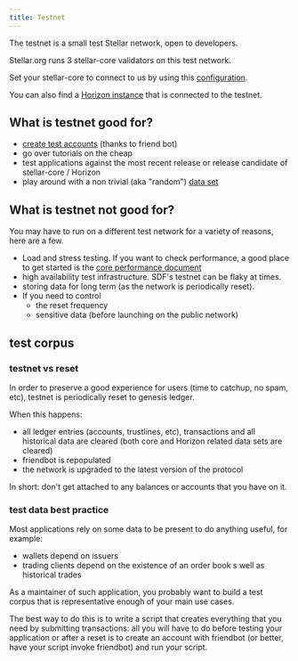 ```yaml
---
title: Testnet
---
```


The testnet is a small test Stellar network, open to developers.

Stellar.org runs 3 stellar-core validators on this test network.

Set your stellar-core to connect to us by using this [configuration](https://github.com/stellar/stellar-core/blob/master/docs/stellar-core_testnet.cfg).

You can also find a [Horizon instance](https://horizon-testnet.stellar.org/) that is connected to the testnet.


## What is testnet good for?
* [create test accounts](../get-started/create-account.md) (thanks to friend bot) 
* go over tutorials on the cheap
* test applications against the most recent release or release candidate of stellar-core / Horizon
* play around with a non trivial (aka "random") [data set](test-corpus)

## What is testnet not good for?

You may have to run on a different test network for a variety of reasons, here are a few.

* Load and stress testing. If you want to check performance, a good place to get started is the [core performance document](https://github.com/stellar/stellar-core/blob/master/performance-eval.md#networks-to-test-against)
* high availability test infrastructure. SDF's testnet can be flaky at times.
* storing data for long term (as the network is periodically reset).
* If you need to control
    * the reset frequency
    * sensitive data (before launching on the public network)

## test corpus

### testnet vs reset
In order to preserve a good experience for users (time to catchup, no spam, etc), testnet is periodically reset to genesis ledger.

When this happens:
* all ledger entries (accounts, trustlines, etc), transactions and all historical data are cleared (both core and Horizon related data sets are cleared)
* friendbot is repopulated
* the network is upgraded to the latest version of the protocol

In short: don't get attached to any balances or accounts that you have on it.

### test data best practice

Most applications rely on some data to be present to do anything useful, for example:
* wallets depend on issuers
* trading clients depend on the existence of an order book s well as historical trades

As a maintainer of such application, you probably want to build a test corpus that is representative enough of your main use cases.

The best way to do this is to write a script that creates everything that you need by submitting transactions:
all you will have to do before testing your application or after a reset is to create an account with friendbot (or better, have your script invoke friendbot) and run your script.
